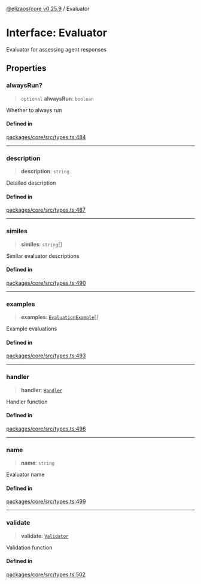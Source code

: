 [@elizaos/core v0.25.9](../index.md) / Evaluator

# Interface: Evaluator

Evaluator for assessing agent responses

## Properties

### alwaysRun?

> `optional` **alwaysRun**: `boolean`

Whether to always run

#### Defined in

[packages/core/src/types.ts:484](https://github.com/elizaOS/eliza/blob/main/packages/core/src/types.ts#L484)

***

### description

> **description**: `string`

Detailed description

#### Defined in

[packages/core/src/types.ts:487](https://github.com/elizaOS/eliza/blob/main/packages/core/src/types.ts#L487)

***

### similes

> **similes**: `string`[]

Similar evaluator descriptions

#### Defined in

[packages/core/src/types.ts:490](https://github.com/elizaOS/eliza/blob/main/packages/core/src/types.ts#L490)

***

### examples

> **examples**: [`EvaluationExample`](EvaluationExample.md)[]

Example evaluations

#### Defined in

[packages/core/src/types.ts:493](https://github.com/elizaOS/eliza/blob/main/packages/core/src/types.ts#L493)

***

### handler

> **handler**: [`Handler`](../type-aliases/Handler.md)

Handler function

#### Defined in

[packages/core/src/types.ts:496](https://github.com/elizaOS/eliza/blob/main/packages/core/src/types.ts#L496)

***

### name

> **name**: `string`

Evaluator name

#### Defined in

[packages/core/src/types.ts:499](https://github.com/elizaOS/eliza/blob/main/packages/core/src/types.ts#L499)

***

### validate

> **validate**: [`Validator`](../type-aliases/Validator.md)

Validation function

#### Defined in

[packages/core/src/types.ts:502](https://github.com/elizaOS/eliza/blob/main/packages/core/src/types.ts#L502)
